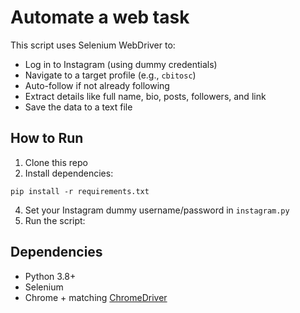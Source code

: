 # Automate a web task

This script uses Selenium WebDriver to:
- Log in to Instagram (using dummy credentials)
- Navigate to a target profile (e.g., `cbitosc`)
- Auto-follow if not already following
- Extract details like full name, bio, posts, followers, and link
- Save the data to a text file

## How to Run
1. Clone this repo
2. Install dependencies:
```
pip install -r requirements.txt
```
4. Set your Instagram dummy username/password in `instagram.py`
5. Run the script:


## Dependencies
- Python 3.8+
- Selenium
- Chrome + matching [ChromeDriver](https://googlechromelabs.github.io/chrome-for-testing/)

